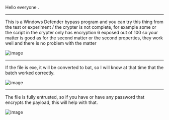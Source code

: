 Hello everyone . 

--------------------

This is a Windows Defender bypass program and you can try this thing from the test or experiment / the crypter is not complete, for example some or the script in the crypter only has encryption 6 exposed out of 100 so your matter is good as for the second matter or the second properties, they work well and there is no problem with the matter


![image](https://github.com/user-attachments/assets/82bc9247-a1f2-46cb-9c1e-542e8413413c)

-------------------

If the file is exe, it will be converted to bat, so I will know at that time that the batch worked correctly.

![image](https://github.com/user-attachments/assets/4b86dc1b-2e3a-4ad5-bf54-b2bf0fc2430e)

-------------------
The file is fully entrusted, so if you have or have any password that encrypts the payload, this will help with that.

![image](https://github.com/user-attachments/assets/d215c481-2e14-4922-b73e-8dee4ae97ae4)
